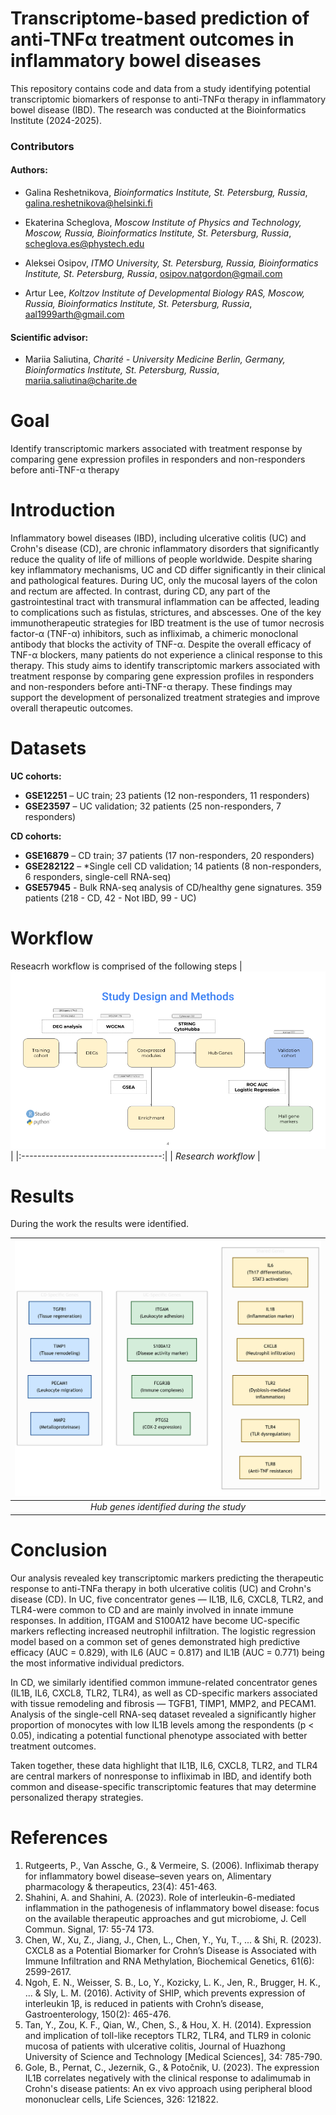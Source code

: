 # Transcriptome-based prediction of anti-TNFα treatment outcomes in inflammatory bowel diseases
This repository contains code and data from a study identifying potential transcriptomic biomarkers of response to anti-TNFα therapy in inflammatory bowel disease (IBD). The research was conducted at the Bioinformatics Institute (2024-2025).

### Contributors
#### Authors:
* Galina Reshetnikova,
*Bioinformatics Institute, St. Petersburg, Russia*,
galina.reshetnikova@helsinki.fi

* Ekaterina Scheglova,
*Moscow Institute of Physics and Technology, Moscow, Russia, Bioinformatics Institute, St. Petersburg, Russia*,
scheglova.es@phystech.edu

* Aleksei Osipov,
*ITMO University, St. Petersburg, Russia, Bioinformatics Institute, St. Petersburg, Russia*,
osipov.natgordon@gmail.com

* Artur Lee,
*Koltzov Institute of Developmental Biology RAS, Moscow, Russia, Bioinformatics Institute, St. Petersburg, Russia*,
aal1999arth@gmail.com

#### Scientific advisor:
* Mariia Saliutina,
*Charité - University Medicine Berlin, Germany, Bioinformatics Institute, St. Petersburg, Russia*,
mariia.saliutina@charite.de

# Goal
Identify transcriptomic markers associated with treatment response by comparing gene expression profiles in responders and non-responders before anti-TNF-α therapy

# Introduction
Inflammatory bowel diseases (IBD), including ulcerative colitis (UC) and Crohn's disease (CD), are chronic inflammatory disorders that significantly reduce the quality of life of millions of people worldwide. Despite sharing key inflammatory mechanisms, UC and CD differ significantly in their clinical and pathological features. During UC, only the mucosal layers of the colon and rectum are affected. In contrast, during CD, any part of the gastrointestinal tract with transmural inflammation can be affected, leading to complications such as fistulas, strictures, and abscesses. 
One of the key immunotherapeutic strategies for IBD treatment is the use of tumor necrosis factor-α (TNF-α) inhibitors, such as infliximab, a chimeric monoclonal antibody that blocks the activity of TNF-α. Despite the overall efficacy of TNF-α blockers, many patients do not experience a clinical response to this therapy. This study aims to identify transcriptomic markers associated with treatment response by comparing gene expression profiles in responders and non-responders before anti-TNF-α therapy. These findings may support the development of personalized treatment strategies and improve overall therapeutic outcomes.


# Datasets

**UC cohorts:**
- **GSE12251** – UC train; 23 patients (12 non-responders, 11 responders)
- **GSE23597** – UC validation; 32 patients (25 non-responders, 7 responders)

**CD cohorts:**
- **GSE16879** – CD train; 37 patients (17 non-responders, 20 responders)
- **GSE282122** – *Single cell CD validation; 14 patients (8 non-responders, 6 
responders, single-cell RNA-seq)
- **GSE57945** - Bulk RNA-seq analysis of CD/healthy gene signatures. 359 patients (218 - CD, 42 - Not IBD, 99 - UC)



# Workflow
Reseacrh workflow is comprised of the following steps
 |![pipeline](images/pipeline.png)|
|:-----------------------------------:|
| *Research workflow*            |

# Results

During the work the results were identified.


|![hub_genes](images/hub_genes.png)|
|:-----------------------------------:|
| *Hub genes identified during the study*          |


# Conclusion

Our analysis revealed key transcriptomic markers predicting the therapeutic response to anti-TNFa therapy in both ulcerative colitis (UC) and Crohn's disease (CD). In UC, five concentrator genes — IL1B, IL6, CXCL8, TLR2, and TLR4-were common to CD and are mainly involved in innate immune responses. In addition, ITGAM and S100A12 have become UC-specific markers reflecting increased neutrophil infiltration. The logistic regression model based on a common set of genes demonstrated high predictive efficacy (AUC = 0.829), with IL6 (AUC = 0.817) and IL1B (AUC = 0.771) being the most informative individual predictors.

In CD, we similarly identified common immune-related concentrator genes (IL1B, IL6, CXCL8, TLR2, TLR4), as well as CD-specific markers associated with tissue remodeling and fibrosis — TGFB1, TIMP1, MMP2, and PECAM1. Analysis of the single-cell RNA-seq dataset revealed a significantly higher proportion of monocytes with low IL1B levels among the respondents (p < 0.05), indicating a potential functional phenotype associated with better treatment outcomes.

Taken together, these data highlight that IL1B, IL6, CXCL8, TLR2, and TLR4 are central markers of nonresponse to infliximab in IBD, and identify both common and disease-specific transcriptomic features that may determine personalized therapy strategies.


# References
1. Rutgeerts, P., Van Assche, G., & Vermeire, S. (2006). Infliximab therapy for inflammatory bowel disease–seven years on, Alimentary pharmacology & therapeutics, 23(4): 451-463.
2. Shahini, A. and Shahini, A. (2023). Role of interleukin-6-mediated inflammation in the pathogenesis of inflammatory bowel disease: focus on the available therapeutic approaches and gut microbiome, J. Cell Commun. Signal, 17: 55-74 173.
3. Chen, W., Xu, Z., Jiang, J., Chen, L., Chen, Y., Yu, T., ... & Shi, R. (2023). CXCL8 as a Potential Biomarker for Crohn’s Disease is Associated with Immune Infiltration and RNA Methylation, Biochemical Genetics, 61(6): 2599-2617.
4. Ngoh, E. N., Weisser, S. B., Lo, Y., Kozicky, L. K., Jen, R., Brugger, H. K., ... & Sly, L. M. (2016). Activity of SHIP, which prevents expression of interleukin 1β, is reduced in patients with Crohn’s disease, Gastroenterology, 150(2): 465-476.
5. Tan, Y., Zou, K. F., Qian, W., Chen, S., & Hou, X. H. (2014). Expression and implication of toll-like receptors TLR2, TLR4, and TLR9 in colonic mucosa of patients with ulcerative colitis, Journal of Huazhong University of Science and Technology [Medical Sciences], 34: 785-790.
6. Gole, B., Pernat, C., Jezernik, G., & Potočnik, U. (2023). The expression IL1B correlates negatively with the clinical response to adalimumab in Crohn's disease patients: An ex vivo approach using peripheral blood mononuclear cells, Life Sciences, 326: 121822.
